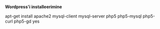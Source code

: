 #
**Wordpress'i installeerimine**

apt-get install apache2 mysql-client mysql-server php5 php5-mysql php5-curl php5-gd
yes
